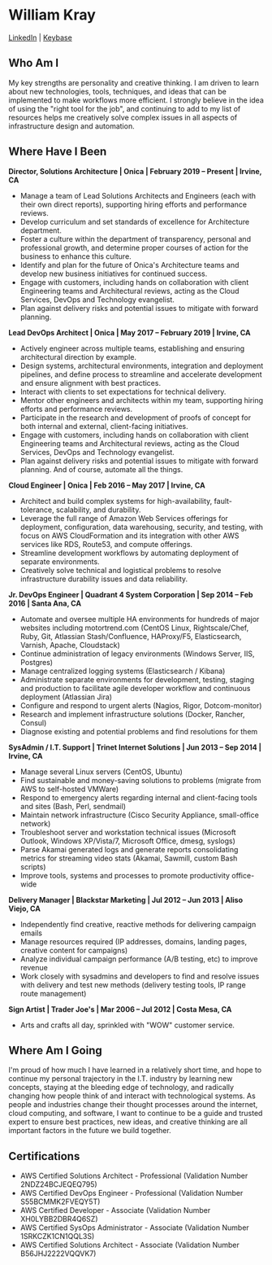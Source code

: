 # William Kray
[LinkedIn](https://www.linkedin.com/in/williamkray) | [Keybase](https://keybase.io/williamkray)

## Who Am I

My key strengths are personality and creative thinking. I am driven to learn about new technologies, tools, techniques, and ideas that can be implemented to make workflows more efficient. I strongly believe in the idea of using the "right tool for the job", and continuing to add to my list of resources helps me creatively solve complex issues in all aspects of infrastructure design and automation.

## Where Have I Been

**Director, Solutions Architecture | Onica | February 2019 – Present | Irvine, CA**

  * Manage a team of Lead Solutions Architects and Engineers (each with their own direct reports), supporting hiring efforts and performance reviews. 
  * Develop curriculum and set standards of excellence for Architecture department. 
  * Foster a culture within the department of transparency, personal and professional growth, and determine proper courses of action for the business to enhance this culture. 
  * Identify and plan for the future of Onica's Architecture teams and develop new business initiatives for continued success. 
  * Engage with customers, including hands on collaboration with client Engineering teams and Architectural reviews, acting as the Cloud Services, DevOps and Technology evangelist. 
  * Plan against delivery risks and potential issues to mitigate with forward planning. 

**Lead DevOps Architect | Onica | May 2017 – February 2019 | Irvine, CA**

  * Actively engineer across multiple teams, establishing and ensuring architectural direction by example.
  * Design systems, architectural environments, integration and deployment pipelines, and define process to streamline and accelerate development and ensure alignment with best practices.
  * Interact with clients to set expectations for technical delivery.
  * Mentor other engineers and architects within my team, supporting hiring efforts and performance reviews.
  * Participate in the research and development of proofs of concept for both internal and external, client-facing initiatives.
  * Engage with customers, including hands on collaboration with client Engineering teams and Architectural reviews, acting as the Cloud Services, DevOps and Technology evangelist.
  * Plan against delivery risks and potential issues to mitigate with forward planning. And of course, automate all the things.

**Cloud Engineer | Onica | Feb 2016 – May 2017 | Irvine, CA**

  * Architect and build complex systems for high-availability, fault-tolerance, scalability, and durability.
  * Leverage the full range of Amazon Web Services offerings for deployment, configuration, data warehousing, security, and testing, with focus on AWS CloudFormation and its integration with other AWS services like RDS, Route53, and compute offerings.
  * Streamline development workflows by automating deployment of separate environments.
  * Creatively solve technical and logistical problems to resolve infrastructure durability issues and data reliability.


**Jr. DevOps Engineer | Quadrant 4 System Corporation | Sep 2014 – Feb 2016 | Santa Ana, CA**

  * Automate and oversee multiple HA environments for hundreds of major websites including motortrend.com (CentOS Linux, Rightscale/Chef, Ruby, Git, Atlassian Stash/Confluence, HAProxy/F5, Elasticsearch, Varnish, Apache, Cloudstack)
  * Continue administration of legacy environments (Windows Server, IIS, Postgres)
  * Manage centralized logging systems (Elasticsearch / Kibana)
  * Administrate separate environments for development, testing, staging and production to facilitate agile developer workflow and    continuous deployment (Atlassian Jira)
  * Configure and respond to urgent alerts (Nagios, Rigor, Dotcom-monitor)
  * Research and implement infrastructure solutions (Docker, Rancher, Consul)
  * Diagnose existing and potential problems and find resolutions for them


**SysAdmin / I.T. Support | Trinet Internet Solutions | Jun 2013 – Sep 2014 | Irvine, CA**

  * Manage several Linux servers (CentOS, Ubuntu)
  * Find sustainable and money-saving solutions to problems (migrate from AWS to self-hosted VMWare)
  * Respond to emergency alerts regarding internal and client-facing tools and sites (Bash, Perl, sendmail)
  * Maintain network infrastructure (Cisco Security Appliance, small-office network)
  * Troubleshoot server and workstation technical issues (Microsoft Outlook, Windows XP/Vista/7, Microsoft Office, dmesg,  syslogs)
  * Parse Akamai generated logs and generate reports consolidating metrics for streaming video stats (Akamai, Sawmill, custom Bash scripts)
  * Improve tools, systems and processes to promote productivity office-wide


**Delivery Manager | Blackstar Marketing | Jul 2012 – Jun 2013 | Aliso Viejo, CA**

  * Independently find creative, reactive methods for delivering campaign emails
  * Manage resources required (IP addresses, domains, landing pages, creative content for campaigns)
  * Analyze individual campaign performance (A/B testing, etc) to improve revenue
  * Work closely with sysadmins and developers to find and resolve issues with delivery and test new methods (delivery testing tools, IP range route management)


**Sign Artist | Trader Joe's | Mar 2006 – Jul 2012 | Costa Mesa, CA**

 * Arts and crafts all day, sprinkled with "WOW" customer service.

## Where Am I Going

I'm proud of how much I have learned in a relatively short time, and hope to continue my personal trajectory in the I.T. industry by learning new concepts, staying at the bleeding edge of technology, and radically changing how people think of and interact with technological systems. As people and industries change their thought processes around the internet, cloud computing, and software, I want to continue to be a guide and trusted expert to ensure best practices, new ideas, and creative thinking are all important factors in the future we build together.

## Certifications

  * AWS Certified Solutions Architect - Professional (Validation Number 2NDZ24BCJEQEQ795)
  * AWS Certified DevOps Engineer - Professional (Validation Number S55BCMMK2FVEQY5T)
  * AWS Certified Developer - Associate (Validation Number XH0LYBB2DBR4Q6SZ)
  * AWS Certified SysOps Administrator - Associate (Validation Number 1SRKCZK1CN1QQL3S)
  * AWS Certified Solutions Architect - Associate (Validation Number B56JHJ2222VQQVK7)

